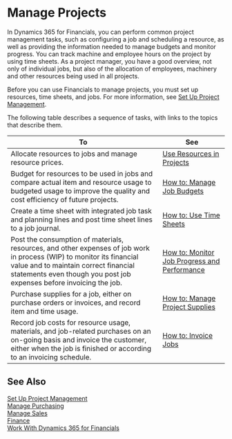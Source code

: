 <properties
                pageTitle="Manage Projects| Financials"
                description="Describes how to use resources, time sheets, and jobs to manage projects."
                services="project-madeira"
                documentationCenter=""
                authors="SorenGP"
/>
<tags
    ms.service="project-madeira"
    ms.topic="article"
    ms.devlang="na"
    ms.tgt_pltfrm="na"
    ms.workload="na"
    ms.date="10/11/2016"
    ms.author="SorenGP" />

# Manage Projects
In Dynamics 365 for Financials, you can perform common project management tasks, such as configuring a job and scheduling a resource, as well as providing the information needed to manage budgets and monitor progress. You can track machine and employee hours on the project by using time sheets. As a project manager, you have a good overview, not only of individual jobs, but also of the allocation of employees, machinery and other resources being used in all projects.

Before you can use Financials to manage projects, you must set up resources, time sheets, and jobs. For more information, see [Set Up Project Management](projects-setup-projects.md).  

The following table describes a sequence of tasks, with links to the topics that describe them.

|To |See |
|---|----|
|Allocate resources to jobs and manage resource prices.|[Use Resources in Projects](projects-how-use-resources.md)|
|Budget for resources to be used in jobs and compare actual item and resource usage to budgeted usage to improve the quality and cost efficiency of future projects.|[How to: Manage Job Budgets](projects-how-manage-budgets.md)|
|Create a time sheet with integrated job task and planning lines and post time sheet lines to a job journal.|[How to: Use Time Sheets](projects-how-use-time-sheets.md)| 
|Post the consumption of materials, resources, and other expenses of job work in process (WIP) to monitor its financial value and to maintain correct financial statements even though you post job expenses before invoicing the job.|[How to: Monitor Job Progress and Performance](projects-how-monitor-progress-performance.md)|
|Purchase supplies for a job, either on purchase orders or invoices, and record item and time usage.|[How to: Manage Project Supplies](projects-how-manage-project-supplies.md)|
|Record job costs for resource usage, materials, and job-related purchases on an on-going basis and invoice the customer, either when the job is finished or according to an invoicing schedule.|[How to: Invoice Jobs](projects-how-invoice-jobs.md)| 

## See Also
[Set Up Project Management](projects-setup-projects.md)    
[Manage Purchasing](purchasing-manage-purchasing.md)         
[Manage Sales](sales-manage-sales.md)    
[Finance](finance.md)  
[Work With Dynamics 365 for Financials](ui-work-product.md)  
